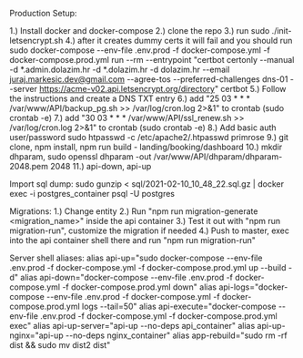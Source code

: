 Production Setup:

1.) Install docker and docker-compose
2.) clone the repo
3.) run sudo ./init-letsencrypt.sh
4.) after it creates dummy certs it will fail and you should run 
sudo docker-compose --env-file .env.prod -f docker-compose.yml -f docker-compose.prod.yml run --rm --entrypoint "certbot certonly --manual -d *.admin.dolazim.hr -d *.dolazim.hr -d dolazim.hr --email juraj.markesic.dev@gmail.com --agree-tos --preferred-challenges dns-01 --server https://acme-v02.api.letsencrypt.org/directory" certbot
5.) Follow the instructions and create a DNS TXT entry
6.) add "25 03 * * * /var/www/API/backup_pg.sh >> /var/log/cron.log 2>&1" to crontab (sudo crontab -e)
7.) add "30 03 * * * /var/www/API/ssl_renew.sh >> /var/log/cron.log 2>&1" to crontab (sudo crontab -e)
8.) Add basic auth user/password sudo htpasswd -c /etc/apache2/.htpasswd primrose
9.) git clone, npm install, npm run build - landing/booking/dashboard
10.) mkdir dhparam, sudo openssl dhparam -out /var/www/API/dhparam/dhparam-2048.pem 2048
11.) api-down, api-up

Import sql dump:
sudo gunzip < sql/2021-02-10_10_48_22.sql.gz | docker exec -i postgres_container psql -U postgres

Migrations:
1.) Change entity
2.) Run "npm run migration-generate <migration_name>" inside the api container
3.) Test it out with "npm run migration-run", customize the migration if needed
4.) Push to master, exec into the api container shell there and run "npm run migration-run"

Server shell aliases:
alias api-up="sudo docker-compose --env-file .env.prod -f docker-compose.yml -f docker-compose.prod.yml up --build -d"
alias api-down="docker-compose --env-file .env.prod -f docker-compose.yml -f docker-compose.prod.yml down" 
alias api-logs="docker-compose --env-file .env.prod -f docker-compose.yml -f docker-compose.prod.yml logs --tail=50" 
alias api-execute="docker-compose --env-file .env.prod -f docker-compose.yml -f docker-compose.prod.yml exec" 
alias api-up-server="api-up --no-deps api_container"
alias api-up-nginx="api-up --no-deps nginx_container"
alias app-rebuild="sudo rm -rf dist && sudo mv dist2 dist" 
